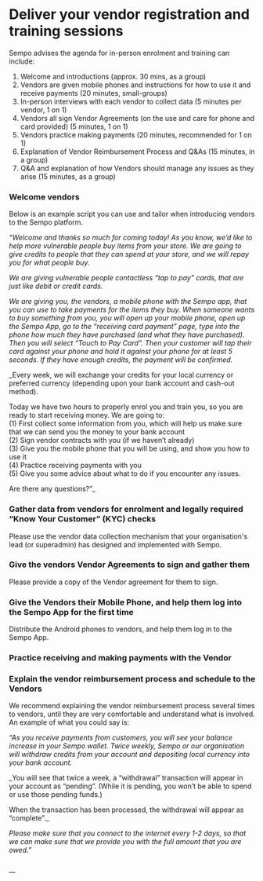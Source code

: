 # Deliver your vendor registration and training sessions

Sempo advises the agenda for in-person enrolment and training can include:

1. Welcome and introductions \(approx. 30 mins, as a group\)
2. Vendors are given mobile phones and instructions for how to use it and receive payments \(20 minutes, small-groups\)
3. In-person interviews with each vendor to collect data \(5 minutes per vendor, 1 on 1\)
4. Vendors all sign Vendor Agreements \(on the use and care for phone and card provided\) \(5 minutes, 1 on 1\)
5. Vendors practice making payments \(20 minutes, recommended for 1 on 1\)
6. Explanation of Vendor Reimbursement Process and Q&As \(15 minutes, in a group\)
7. Q&A and explanation of how Vendors should manage any issues as they arise \(15 minutes, as a group\) 

### Welcome vendors 

Below is an example script you can use and tailor when introducing vendors to the Sempo platform. 

_“Welcome and thanks so much for coming today! As you know, we’d like to help more vulnerable people buy items from your store. We are going to give credits to people that they can spend at your store, and we will repay you for what people buy._ 

_We are giving vulnerable people contactless “tap to pay” cards, that are just like debit or credit cards._ 

_We are giving you, the vendors, a mobile phone with the Sempo app, that you can use to take payments for the items they buy. When someone wants to buy something from you, you will open up your mobile phone, open up the Sempo App, go to the “receiving card payment” page, type into the phone how much they have purchased \(and what they have purchased\). Then you will select “Touch to Pay Card”. Then your customer will tap their card against your phone and hold it against your phone for at least 5 seconds. If they have enough credits, the payment will be confirmed._ 

_Every week, we will exchange your credits for your local currency or preferred currency \(depending upon your bank account and cash-out method\).  
  
Today we have two hours to properly enrol you and train you, so you are ready to start receiving money. We are going to:  
\(1\) First collect some information from you, which will help us make sure that we can send you the money to your bank account  
\(2\) Sign vendor contracts with you \(if we haven’t already\)  
\(3\) Give you the mobile phone that you will be using, and show you how to use it  
\(4\) Practice receiving payments with you  
\(5\) Give you some advice about what to do if you encounter any issues.  
  
Are there any questions?”_

### **Gather data from vendors for enrolment and legally required “Know Your Customer” \(KYC\) checks**

Please use the vendor data collection mechanism that your organisation's lead \(or superadmin\) has designed and implemented with Sempo.

### **Give the vendors Vendor Agreements to sign and gather them**

Please provide a copy of the Vendor agreement for them to sign.

### **Give the Vendors their Mobile Phone, and help them log into the Sempo App for the first time**

Distribute the Android phones to vendors, and help them log in to the Sempo App. 

### **Practice receiving and making payments with the Vendor**



### **Explain the vendor reimbursement process and schedule to the Vendors**

We recommend explaining the vendor reimbursement process several times to vendors, until they are very comfortable and understand what is involved. An example of what you could say is:

_“As you receive payments from customers, you will see your balance increase in your Sempo wallet. Twice weekly, Sempo or our organisation will withdraw credits from your account and depositing local currency into your bank account._

_You will see that twice a week, a “withdrawal” transaction will appear in your account as “pending”. \(While it is pending, you won’t be able to spend or use those pending funds.\)  
  
When the transaction has been processed, the withdrawal will appear as “complete”._ 

_Please make sure that you connect to the internet every 1-2 days, so that we can make sure that we provide you with the full amount that you are owed.”_

### 

\_\_

  
  


